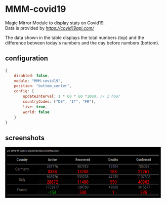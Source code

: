 # MMM-covid19
Magic Mirror Module to display stats on Covid19.  
Data is provided by _https://covid19api.com/_

The data shown in the table displays the total numbers (top) and the difference between today's numbers and the day before numbers (bottom).

## configuration
```js
{
    disabled: false,
    module: "MMM-covid19",
    position: "bottom_center",
    config: {
        updateInterval: 1 * 60 * 60 *1000, // 1 hour
        countryCodes: ["DE", "IT", "FR"],
        live: true,
        world: false
    }
}
```

## screenshots
![MMM-covid19](docs/MMM-covid19.png)